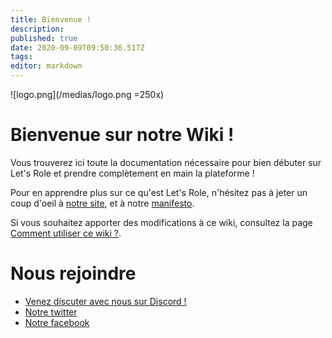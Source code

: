 ```yaml
---
title: Bienvenue !
description: 
published: true
date: 2020-09-09T09:50:36.517Z
tags: 
editor: markdown
---
```


![logo.png](/medias/logo.png =250x)

# Bienvenue sur notre Wiki !

Vous trouverez ici toute la documentation nécessaire pour bien débuter sur Let's Role et prendre complètement en main la plateforme !

Pour en apprendre plus sur ce qu'est Let's Role, n'hésitez pas à jeter un coup d'oeil à [notre site](https://lets-role.com), et à notre [manifesto](https://www.lets-role.com/manifesto).

Si vous souhaitez apporter des modifications à ce wiki, consultez la page [Comment utiliser ce wiki ?](/fr/how-to-use-this-wiki).

# Nous rejoindre
- [Venez discuter avec nous sur Discord !](https://discord.gg/m5cqTwa)
- [Notre twitter](https://twitter.com/LetsRoleRPG)
- [Notre facebook](https://www.facebook.com/LetsRoleRPG)